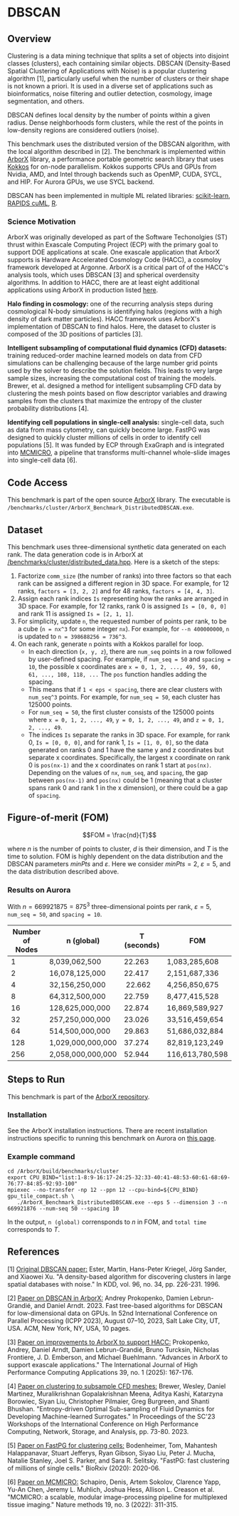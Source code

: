 # DBSCAN

## Overview
Clustering is a data mining technique that splits a set of objects into disjoint
classes (clusters), each containing similar objects. DBSCAN (Density-Based
Spatial Clustering of Applications with Noise) is a popular clustering algorithm
[1], particularly useful when the number of clusters or their shape is not known a
priori. It is used in a diverse set of applications such as bioinformatics,
noise filtering and outlier detection, cosmology, image segmentation, and
others.

DBSCAN defines local density by the number of points within a given radius.
Dense neighborhoods form clusters, while the rest of the points in low-density
regions are considered outliers (noise).

This benchmark uses the distributed version of the DBSCAN algorithm, with the
local algorithm described in [2]. The benchmark is implemented within
[ArborX](https://github.com/arborx/ArborX) library, a performance portable
geometric search library that uses [Kokkos](https://kokkos.org) for on-node
parallelism. Kokkos supports CPUs and GPUs from Nvidia, AMD, and Intel through
backends such as OpenMP, CUDA, SYCL, and HIP. For Aurora GPUs, we use SYCL backend.

DBSCAN has been implemented in multiple ML related libraries: [scikit-learn](https://scikit-learn.org/stable/modules/generated/sklearn.cluster.DBSCAN.html),
[RAPIDS cuML](https://docs.rapids.ai/api/cuml/stable/api/#dbscan), [R](https://cran.r-project.org/web/packages/dbscan/index.html).

### Science Motivation
ArborX was originally developed as part of the Software Techonolgies (ST) thrust
within Exascale Computing Project (ECP) with the primary goal to support DOE
applications at scale. One exascale application that ArborX supports is Hardware
Accelerated Cosmology Code (HACC), a cosmoloy framework developed at Argonne.
ArborX is a critical part of of the HACC's analysis tools, which uses DBSCAN [3]
and spherical overdensity algorithms.
In addition to HACC, there are at least eight additional applications using ArborX in
production listed [here](https://github.com/arborx/ArborX/wiki/AppsUsingArborx).

**Halo finding in cosmology:** one of the recurring analysis steps during
cosmological N-body simulations is identifying halos (regions with a high
density of dark matter particles). HACC framework uses ArborX's implementation
of DBSCAN to find halos. Here, the dataset to cluster is composed of the 3D
positions of particles [3].

**Intelligent subsampling of computational fluid dynamics (CFD) datasets:** training
reduced-order machine learned models on data from CFD simulations can be
challenging because of the large number grid points used by the solver to
describe the solution fields. This leads to very large sample sizes, increasing
the computational cost of training the models. Brewer, et al. designed a method
for intelligent subsampling CFD data by clustering the mesh points based on flow
descriptor variables and drawing samples from the clusters that maximize the
entropy of the cluster probability distributions [4].

**Identifying cell populations in single-cell analysis:** single-cell data, such as
data from mass cytometry, can quickly become large. FastPG was designed to
quickly cluster millions of cells in order to identify cell populations [5]. It
was funded by ECP through ExaGraph and is integrated into
[MCMICRO](https://mcmicro.org/), a pipeline that transforms multi-channel
whole-slide images into single-cell data [6].


## Code Access
This benchmark is part of the open source
[ArborX](https://github.com/arborx/ArborX) library. The executable is `/benchmarks/cluster/ArborX_Benchmark_DistributedDBSCAN.exe`.

## Dataset
This benchmark uses three-dimensional synthetic data generated on each rank. The data generation code is in ArborX at [/benchmarks/cluster/distributed_data.hpp](https://github.com/arborx/ArborX/blob/master/benchmarks/cluster/distributed_data.hpp). Here is a sketch of the steps:
1. Factorize `comm_size` (the number of ranks) into three factors so that each rank can be assigned a different region in 3D space. For example, for 12 ranks, `factors = [3, 2, 2]` and for 48 ranks, `factors = [4, 4, 3]`.
2. Assign each rank indices `Is` representing how the ranks are arranged in 3D space. For example, for 12 ranks, rank 0 is assigned `Is = [0, 0, 0]` and rank 11 is assigned `Is = [2, 1, 1]`.
3. For simplicity, update `n`, the requested number of points per rank, to be a cube (`n = nx^3` for some integer `nx`). For example, for `--n 400000000`, `n` is updated to `n = 398688256 = 736^3`.
4. On each rank, generate `n` points with a Kokkos parallel for loop.
   - In each direction (`x, y, z`), there are `num_seq` points in a row followed by user-defined spacing. For example, if `num_seq = 50` and `spacing = 10`, the possible x coordinates are `x = 0, 1, 2, ..., 49, 59, 60, 61, ..., 108, 118, ...` The `pos` function handles adding the spacing. 
   - This means that if `1 < eps < spacing`, there are clear clusters with `num_seq^3` points. For example, for `num_seq = 50`, each cluster has 125000 points.
   - For `num_seq = 50`, the first cluster consists of the 125000 points where `x = 0, 1, 2, ..., 49`, `y = 0, 1, 2, ..., 49`, and `z = 0, 1, 2, ..., 49`.
   - The indices `Is` separate the ranks in 3D space. For example, for rank 0, `Is = [0, 0, 0]`, and for rank 1, `Is = [1, 0, 0]`, so the data generated on ranks 0 and 1 have the same y and z coordinates but separate x coordinates. Specifically, the largest x coordinate on rank 0 is `pos(nx-1)` and the x coordinates on rank 1 start at `pos(nx)`. Depending on the values of `nx`, `num_seq`, and `spacing`, the gap between `pos(nx-1)` and `pos(nx)` could be 1 (meaning that a cluster spans rank 0 and rank 1 in the x dimension), or there could be a gap of `spacing`.
     
## Figure-of-merit (FOM)
 ```math
 FOM = \frac{nd}{T}
```
where $n$ is the number of points to cluster, $d$ is their dimension, and $T$
is the time to solution. FOM is highly dependent on the data distribution and
the DBSCAN parameters $minPts$ and $\varepsilon$. Here we consider $minPts = 2$,  $\varepsilon = 5$, and the data distribution described above.

### Results on Aurora
With $n = 669921875 = 875^3$ three-dimensional points per rank, $\varepsilon = 5$, `num_seq = 50`, and `spacing = 10`.

| Number of Nodes | n (global) | T (seconds)| FOM |
| ----------- | ----------- | - | - |
| 1 | 8,039,062,500 | 22.263 | 1,083,285,608 |
| 2 | 16,078,125,000 | 22.417 | 2,151,687,336 | 
| 4 | 32,156,250,000 | 22.662 | 4,256,850,675 |
| 8 | 64,312,500,000 | 22.759 | 8,477,415,528 |
| 16 | 128,625,000,000 | 22.874 | 16,869,589,927 |
| 32 | 257,250,000,000 | 23.026 | 33,516,459,654 |
| 64 | 514,500,000,000 | 29.863 | 51,686,032,884 |
| 128 | 1,029,000,000,000 | 37.274 | 82,819,123,249 |
| 256 | 2,058,000,000,000 | 52.944 | 116,613,780,598 |

## Steps to Run
This benchmark is part of the [ArborX repository](https://github.com/arborx/ArborX).

### Installation
See the ArborX installation instructions. There are recent installation
instructions specific to running this benchmark on Aurora on [this
page](install.md).

### Example command
```shell
cd /ArborX/build/benchmarks/cluster
export CPU_BIND="list:1-8:9-16:17-24:25-32:33-40:41-48:53-60:61-68:69-76:77-84:85-92:93-100"
mpiexec --no-transfer -np 12 --ppn 12 --cpu-bind=${CPU_BIND} gpu_tile_compact.sh \
   ./ArborX_Benchmark_DistributedDBSCAN.exe --eps 5 --dimension 3 --n 669921876 --num-seq 50 --spacing 10
```
In the output, `n (global)` corrensponds to $n$ in FOM, and `total time`
corresponds to $T$.

## References
[1] [Original DBSCAN paper:](https://cdn.aaai.org/KDD/1996/KDD96-037.pdf)
Ester, Martin, Hans-Peter Kriegel, Jörg Sander, and Xiaowei Xu. "A density-based algorithm for discovering clusters in large spatial databases with noise." In KDD, vol. 96, no. 34, pp. 226-231. 1996.

[2] [Paper on DBSCAN in ArborX:](https://dl.acm.org/doi/10.1145/3605573.3605594)
Andrey Prokopenko, Damien Lebrun-Grandié, and Daniel Arndt. 2023. Fast tree-based algorithms for DBSCAN for low-dimensional data on GPUs. In 52nd International Conference on Parallel Processing (ICPP 2023), August 07–10, 2023, Salt Lake City, UT, USA. ACM, New York, NY, USA, 10 pages.

[3] [Paper on improvements to ArborX to support HACC:](https://journals.sagepub.com/doi/abs/10.1177/10943420241298296)
Prokopenko, Andrey, Daniel Arndt, Damien Lebrun-Grandié, Bruno Turcksin, Nicholas Frontiere, J. D. Emberson, and Michael Buehlmann. "Advances in ArborX to support exascale applications." The International Journal of High Performance Computing Applications 39, no. 1 (2025): 167-176.

[4] [Paper on clustering to subsample CFD meshes:](https://dl.acm.org/doi/pdf/10.1145/3624062.3626084)
Brewer, Wesley, Daniel Martinez, Muralikrishnan Gopalakrishnan Meena, Aditya Kashi, Katarzyna Borowiec, Siyan Liu, Christopher Pilmaier, Greg Burgreen, and Shanti Bhushan. "Entropy-driven Optimal Sub-sampling of Fluid Dynamics for Developing Machine-learned Surrogates." In Proceedings of the SC'23 Workshops of the International Conference on High Performance Computing, Network, Storage, and Analysis, pp. 73-80. 2023.

[5] [Paper on FastPG for clustering cells:](https://www.biorxiv.org/content/10.1101/2020.06.19.159749v2.full.pdf)
Bodenheimer, Tom, Mahantesh Halappanavar, Stuart Jefferys, Ryan Gibson, Siyao Liu, Peter J. Mucha, Natalie Stanley, Joel S. Parker, and Sara R. Selitsky. "FastPG: fast clustering of millions of single cells." BioRxiv (2020): 2020-06.

[6] [Paper on MCMICRO:](https://www.nature.com/articles/s41592-021-01308-y.pdf)
Schapiro, Denis, Artem Sokolov, Clarence Yapp, Yu-An Chen, Jeremy L. Muhlich, Joshua Hess, Allison L. Creason et al. "MCMICRO: a scalable, modular image-processing pipeline for multiplexed tissue imaging." Nature methods 19, no. 3 (2022): 311-315.


